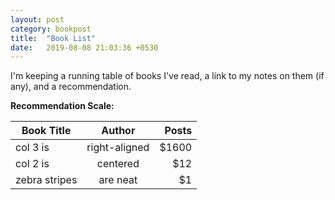```yaml
---
layout: post
category: bookpost
title:  "Book List"
date:   2019-08-08 21:03:36 +0530
---
```


I'm keeping a running table of books I've read, a link to my notes on them (if any), and a recommendation.

__Recommendation Scale:__





| Book Title        | Author           | Posts |
| ------------- |:-------------:| -----:|
| col 3 is      | right-aligned | $1600 |
| col 2 is      | centered      |   $12 |
| zebra stripes | are neat      |    $1 |

